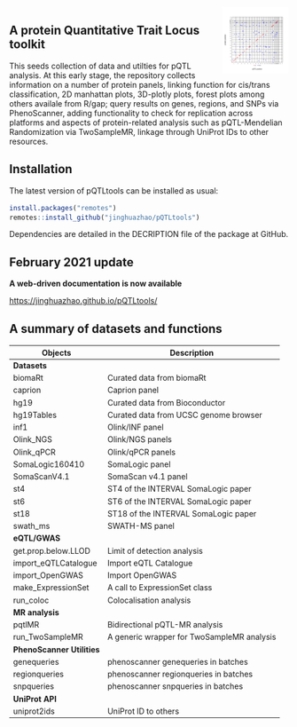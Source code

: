 
<img src="man/figures/logo.svg" align="right" alt="" width="120" />

## A protein Quantitative Trait Locus toolkit

This seeds collection of data and utilties for pQTL analysis. At this
early stage, the repository collects information on a number of protein
panels, linking function for cis/trans classification, 2D manhattan
plots, 3D-plotly plots, forest plots among others availale from R/gap;
query results on genes, regions, and SNPs via PhenoScanner, adding
functionality to check for replication across platforms and aspects of
protein-related analysis such as pQTL-Mendelian Randomization via
TwoSampleMR, linkage through UniProt IDs to other resources.

## Installation

The latest version of pQTLtools can be installed as usual:

``` r
install.packages("remotes")
remotes::install_github("jinghuazhao/pQTLtools")
```

Dependencies are detailed in the DECRIPTION file of the package at
GitHub.

## February 2021 update

**A web-driven documentation is now available**

<https://jinghuazhao.github.io/pQTLtools/>

## A summary of datasets and functions

| Objects                    | Description                                |
|----------------------------|--------------------------------------------|
| **Datasets**               |                                            |
| biomaRt                    | Curated data from biomaRt                  |
| caprion                    | Caprion panel                              |
| hg19                       | Curated data from Bioconductor             |
| hg19Tables                 | Curated data from UCSC genome browser      |
| inf1                       | Olink/INF panel                            |
| Olink\_NGS                 | Olink/NGS panels                           |
| Olink\_qPCR                | Olink/qPCR panels                          |
| SomaLogic160410            | SomaLogic panel                            |
| SomaScanV4.1               | SomaScan v4.1 panel                        |
| st4                        | ST4 of the INTERVAL SomaLogic paper        |
| st6                        | ST6 of the INTERVAL SomaLogic paper        |
| st18                       | ST18 of the INTERVAL SomaLogic paper       |
| swath\_ms                  | SWATH-MS panel                             |
| **eQTL/GWAS**              |                                            |
| get.prop.below.LLOD        | Limit of detection analysis                |
| import\_eQTLCatalogue      | Import eQTL Catalogue                      |
| import\_OpenGWAS           | Import OpenGWAS                            |
| make\_ExpressionSet        | A call to ExpressionSet class              |
| run\_coloc                 | Colocalisation analysis                    |
| **MR analysis**            |                                            |
| pqtlMR                     | Bidirectional pQTL-MR analysis             |
| run\_TwoSampleMR           | A generic wrapper for TwoSampleMR analysis |
| **PhenoScanner Utilities** |                                            |
| genequeries                | phenoscanner genequeries in batches        |
| regionqueries              | phenoscanner regionqueries in batches      |
| snpqueries                 | phenoscanner snpqueries in batches         |
| **UniProt API**            |                                            |
| uniprot2ids                | UniProt ID to others                       |
